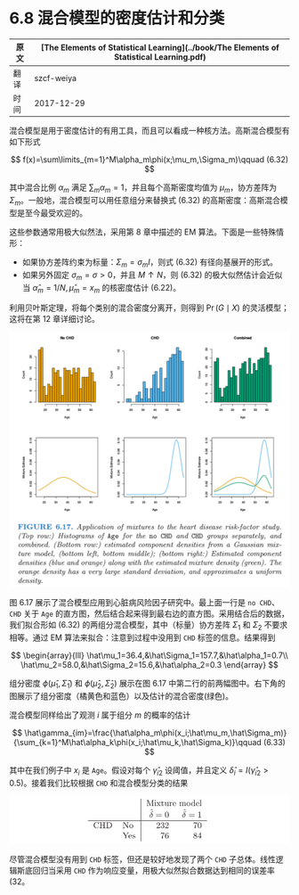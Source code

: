 # 6.8 混合模型的密度估计和分类

| 原文   | [The Elements of Statistical Learning](../book/The Elements of Statistical Learning.pdf) |
| ---- | ---------------------------------------- |
| 翻译   | szcf-weiya                               |
| 时间   | 2017-12-29                    |

混合模型是用于密度估计的有用工具，而且可以看成一种核方法。高斯混合模型有如下形式

$$
f(x)=\sum\limits_{m=1}^M\alpha_m\phi(x;\mu_m,\Sigma_m)\qquad (6.32)
$$

其中混合比例 $\alpha_m$ 满足 $\sum_m\alpha_m=1$，并且每个高斯密度均值为 $\mu_m$，协方差阵为 $\Sigma_m$。一般地，混合模型可以用任意组分来替换式 (6.32) 的高斯密度：高斯混合模型是至今最受欢迎的。

这些参数通常用极大似然法，采用第 8 章中描述的 EM 算法。下面是一些特殊情形：

- 如果协方差阵约束为标量：$\Sigma_m=\sigma_mI$，则式 (6.32) 有径向基展开的形式。
- 如果另外固定 $\sigma_m=\sigma>0$，并且 $M\uparrow N$，则 (6.32) 的极大似然估计会近似当 $\hat\alpha_m=1/N,\hat\mu_m=x_m$ 的核密度估计 (6.22)。

利用贝叶斯定理，将每个类别的混合密度分离开，则得到 $\Pr(G\mid X)$ 的灵活模型；这将在第 12 章详细讨论。

![](../img/06/fig6.17.png)

图 6.17 展示了混合模型应用到心脏病风险因子研究中。最上面一行是 `no CHD`、`CHD` 关于 `Age` 的直方图，然后结合起来得到最右边的直方图。采用结合后的数据，我们拟合形如 (6.32) 的两组分混合模型，其中（标量）协方差阵 $\Sigma_1$ 和 $\Sigma_2$ 不要求相等。通过 EM 算法来拟合：注意到过程中没用到 `CHD` 标签的信息。结果得到

$$
\begin{array}{lll}
\hat\mu_1=36.4,&\hat\Sigma_1=157.7,&\hat\alpha_1=0.7\\
\hat\mu_2=58.0,&\hat\Sigma_2=15.6,&\hat\alpha_2=0.3
\end{array}
$$

组分密度 $\phi(\hat\mu_1,\hat\Sigma_1)$ 和 $\phi(\hat\mu_2,\hat\Sigma_2)$ 展示在图 6.17 中第二行的前两幅图中。右下角的图展示了组分密度（橘黄色和蓝色）以及估计的混合密度(绿色)。

混合模型同样给出了观测 $i$ 属于组分 $m$ 的概率的估计

$$
\hat\gamma_{im}=\frac{\hat\alpha_m\phi(x_i;\hat\mu_m,\hat\Sigma_m)}{\sum_{k=1}^M\hat\alpha_k\phi(x_i;\hat\mu_k,\hat\Sigma_k)}\qquad (6.33)
$$

其中在我们例子中 $x_i$ 是 `Age`。假设对每个 $\hat\gamma_{i2}$ 设阈值，并且定义 $\hat\delta_i=I(\hat\gamma_{i2}>0.5)$。接着我们比较根据 `CHD` 和混合模型分类的结果

![](../img/06/res.p215.png)

尽管混合模型没有用到 `CHD` 标签，但还是较好地发现了两个 `CHD` 子总体。线性逻辑斯底回归当采用 `CHD` 作为响应变量，用极大似然拟合数据达到相同的误差率 $(32%)$。
